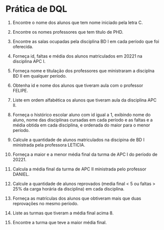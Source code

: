 # Prática de DQL

1) Encontre o nome dos alunos que tem nome iniciado pela letra C.

2) Encontre os nomes professores que tem titulo de PHD.

3) Encontre as salas ocupadas pela disciplina BD I em cada período que foi oferecida.

4) Forneça id, faltas e média dos alunos matriculados em 20221 na disciplina APC I.

5) Forneça nome e titulação dos professores que ministraram a disciplna BD II em qualquer período.

6) Obtenha id e nome dos alunos que tiveram aula com o professor FELIPE.

7) Liste em ordem alfabética os alunos que tiveram aula da disciplina APC II.

8) Forneça o histórico escolar aluno com id igual a 1, exibindo nome do aluno, nome das disciplinas cursadas em cada período e as faltas e a média obtida em cada disciplina, e ordenada do maior para o menor período.

9) Calcule a quantidade de alunos matriculados na discipina de BD I ministrada pela professora LETICIA.

10) Forneça a maior e a menor média final da turma de APC I do período de 20221.

11) Calcula a média final da turma de APC II ministrada pelo professor DANIEL.

12) Calcule a quantidade de alunos reprovados (media final < 5 ou faltas > 25% da carga horária da disciplina) em cada disciplina.

13) Forneça as matrículas dos alunos que obtiveram mais que duas reprovações no mesmo período.

14) Liste as turmas que tiveram a média final acima 8.

15) Encontre a turma que teve a maior média final.
